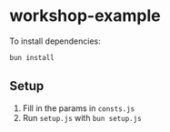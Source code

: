 # workshop-example

To install dependencies:

```bash
bun install
```

## Setup

1. Fill in the params in `consts.js`
2. Run `setup.js` with `bun setup.js`
